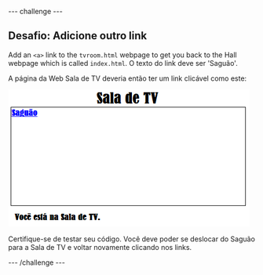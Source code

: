 \--- challenge \---

## Desafio: Adicione outro link

Add an `<a>` link to the `tvroom.html` webpage to get you back to the Hall webpage which is called `index.html`. O texto do link deve ser 'Saguão'.

A página da Web Sala de TV deveria então ter um link clicável como este:

![screenshot](images/rooms-hall-link.png)

Certifique-se de testar seu código. Você deve poder se deslocar do Saguão para a Sala de TV e voltar novamente clicando nos links.

\--- /challenge \---